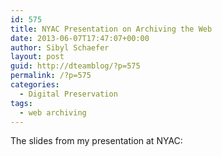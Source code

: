 ```yaml
---
id: 575
title: NYAC Presentation on Archiving the Web
date: 2013-06-07T17:47:07+00:00
author: Sibyl Schaefer
layout: post
guid: http://dteamblog/?p=575
permalink: /?p=575
categories:
  - Digital Preservation
tags:
  - web archiving
---
```

The slides from my presentation at NYAC: